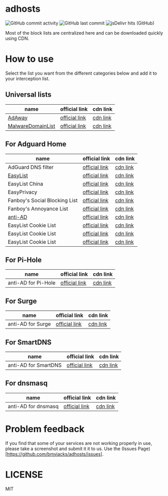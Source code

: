 # adhosts
![GitHub commit activity](https://img.shields.io/github/commit-activity/m/bmyjacks/adhosts?label=commit&logo=github&style=for-the-badge)
![GitHub last commit](https://img.shields.io/github/last-commit/bmyjacks/adhosts?logo=github&style=for-the-badge)
![jsDelivr hits (GitHub)](https://img.shields.io/jsdelivr/gh/hw/bmyjacks/adhosts?color=green&label=downloads&logo=jsDelivr&style=for-the-badge)

Most of the block lists are centralized here and can be downloaded quickly using CDN.

# How to use
Select the list you want from the different categories below and add it to your interception list.

## Universal lists

| name                                                      | official link                                                                               | cdn link                                                                               |
| --------------------------------------------------------- | ------------------------------------------------------------------------------------------- | -------------------------------------------------------------------------------------- |
| [AdAway](https://adaway.org/)                             | [official link](https://raw.githubusercontent.com/AdAway/adaway.github.io/master/hosts.txt) | [cdn link](https://cdn.jsdelivr.net/gh/bmyjacks/adhosts/adlists/AdAway.txt)            |
| [MalwareDomainList](http://www.malwaredomainlist.com/)    | [official link](http://www.malwaredomainlist.com/hostslist/hosts.txt)                       | [cdn link](https://cdn.jsdelivr.net/gh/bmyjacks/adhosts/adlists/MalwareDomainList.txt) |

## For Adguard Home

| name                             | official link                                                                               | cdn link                                                                                          |
| -------------------------------- | ------------------------------------------------------------------------------------------- | ------------------------------------------------------------------------------------------------- |
| AdGuard DNS filter               | [official link](https://adguardteam.github.io/AdGuardSDNSFilter/Filters/filter.txt)         | [cdn link](https://cdn.jsdelivr.net/gh/bmyjacks/adhosts/adlists/AdGuard-DNS-filter.txt)           |
| [EasyList](https://easylist.to/) | [official link](https://easylist-downloads.adblockplus.org/easylist.txt)                    | [cdn link](https://cdn.jsdelivr.net/gh/bmyjacks/adhosts/adlists/EasyList.txt)                     |
| EasyList China                   | [official link](https://easylist-downloads.adblockplus.org/easylistchina.txt)               | [cdn link](https://cdn.jsdelivr.net/gh/bmyjacks/adhosts/adlists/AdGuard-DNS-filter.txt)           |
| EasyPrivacy                      | [official link](https://easylist.to/easylist/easyprivacy.txt)                               | [cdn link](https://cdn.jsdelivr.net/gh/bmyjacks/adhosts/adlists/EasyPrivacy.txt)                  |
| Fanboy's Social Blocking List    | [official link](https://easylist.to/easylist/fanboy-social.txt)                             | [cdn link](https://cdn.jsdelivr.net/gh/bmyjacks/adhosts/adlists/Fanboy-Social-Blocking-List.txt)  |
| Fanboy's Annoyance List          | [official link](https://easylist.to/easylist/fanboy-annoyance.txt)                          | [cdn link](https://cdn.jsdelivr.net/gh/bmyjacks/adhosts/adlists/Fanboy-Annoyance-List.txt)   |
| [anti-AD](https://anti-ad.net/)  | [official link](https://anti-ad.net/easylist.txt)                                           | [cdn link](https://cdn.jsdelivr.net/gh/bmyjacks/adhosts/adlists/anti-AD.txt)                      |
| EasyList Cookie List             | [official link](https://easylist-downloads.adblockplus.org/easylist-cookie.txt)             | [cdn link](https://cdn.jsdelivr.net/gh/bmyjacks/adhosts/adlists/EasyList-Cookie-List.txt)  |
| EasyList Cookie List             | [official link](https://easylist-downloads.adblockplus.org/easylist-cookie.txt)             | [cdn link](https://cdn.jsdelivr.net/gh/bmyjacks/adhosts/adlists/EasyList-Cookie-List.txt)  |
| EasyList Cookie List             | [official link](https://easylist-downloads.adblockplus.org/easylist-cookie.txt)             | [cdn link](https://cdn.jsdelivr.net/gh/bmyjacks/adhosts/adlists/EasyList-Cookie-List.txt)  |

## For Pi-Hole

| name                | official link                                    | cdn link                                                                                  |
| ------------------- | ------------------------------------------------ | ----------------------------------------------------------------------------------------- |
| anti-AD for Pi-Hole | [official link](https://anti-ad.net/domains.txt) | [cdn link](https://cdn.jsdelivr.net/gh/bmyjacks/adhosts/adlists/anti-AD-for-Pi-Hole.txt)  |

## For Surge

| name              | official link                                  | cdn link                                                                               |
| ----------------- | ---------------------------------------------- | -------------------------------------------------------------------------------------- |
| anti-AD for Surge | [official link](https://anti-ad.net/surge.txt) | [cdn link](https://cdn.jsdelivr.net/gh/bmyjacks/adhosts/adlists/anti-AD-for-Surge.txt) |

## For SmartDNS

| name                 | official link                                                  | cdn link                                                                                   |
| -------------------- | -------------------------------------------------------------- | ------------------------------------------------------------------------------------------ |
| anti-AD for SmartDNS | [official link](https://anti-ad.net/anti-ad-for-smartdns.conf) | [cdn link](https://cdn.jsdelivr.net/gh/bmyjacks/adhosts/adlists/anti-AD-for-SmartDNS.conf) |

## For dnsmasq

| name                | official link                                                 | cdn link                                                                                  |
| ------------------- | ------------------------------------------------------------- | ----------------------------------------------------------------------------------------- |
| anti-AD for dnsmasq | [official link](https://anti-ad.net/anti-ad-for-dnsmasq.conf) | [cdn link](https://cdn.jsdelivr.net/gh/bmyjacks/adhosts/adlists/anti-AD-for-dnsmasq.conf) |

# Problem feedback
If you find that some of your services are not working properly in use, please take a screenshot and submit it it to us. Use the (Issues Page)[https://github.com/bmyjacks/adhosts/issues].

# LICENSE
MIT
